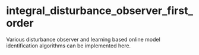 integral_disturbance_observer_first_order 
================

Various disturbance observer and learning based online model identification algorithms can be implemented here.  

